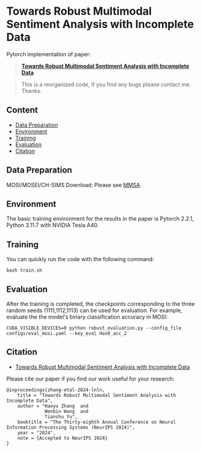 # Towards Robust Multimodal Sentiment Analysis with Incomplete Data

Pytorch implementation of paper: 
> **[Towards Robust Multimodal Sentiment Analysis with Incomplete Data](https://arxiv.org/abs/2409.20012)**

> This is a reorganized code, if you find any bugs please contact me. Thanks.

## Content
- [Data Preparation](#Data-preparation)
- [Environment](#Environment)
- [Training](#Training)
- [Evaluation](#Evaluation)
- [Citation](#Citation)

## Data Preparation
MOSI/MOSEI/CH-SIMS Download: Please see [MMSA](https://github.com/thuiar/MMSA)

## Environment
The basic training environment for the results in the paper is Pytorch 2.2.1, Python 3.11.7 with NVIDIA Tesla A40. 

## Training
You can quickly run the code with the following command:
```
bash train.sh
```

## Evaluation
After the training is completed, the checkpoints corresponding to the three random seeds (1111,1112,1113) can be used for evaluation. For example, evaluate the the model's binary classification accuracy in MOSI:
```
CUDA_VISIBLE_DEVICES=0 python robust_evaluation.py --config_file configs/eval_mosi.yaml --key_eval Has0_acc_2
```

## Citation

- [Towards Robust Multimodal Sentiment Analysis with Incomplete Data](https://arxiv.org/abs/2409.20012)

Please cite our paper if you find our work useful for your research:

```
@inproceedings{zhang-etal-2024-lnln,
    title = "Towards Robust Multimodal Sentiment Analysis with Incomplete Data",
    author = "Haoyu Zhang  and
              Wenbin Wang  and
              Tianshu Yu",
    booktitle = "The Thirty-eighth Annual Conference on Neural Information Processing Systems (NeurIPS 2024)",
    year = "2024",
    note = {Accepted to NeurIPS 2024}
}
```

